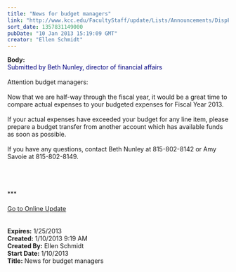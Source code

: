 ```yaml
---
title: "News for budget managers"
link: "http://www.kcc.edu/FacultyStaff/update/Lists/Announcements/DispForm.aspx?ID=949"
sort_date: 1357831149000
pubDate: "10 Jan 2013 15:19:09 GMT"
creator: "Ellen Schmidt"
---
```


<div><b>Body:</b> <div class="ExternalClass6D470210DE764A8692BB3B42A44D6B1D"><div><font color="#000080">Submitted by Beth Nunley, director of financial affairs</font></div>
<div> </div>
<div>Attention budget managers:</div>
<div> </div>
<div>Now that we are half-way through the fiscal year, it would be a great time to compare actual expenses to your budgeted expenses for Fiscal Year 2013.</div>
<div> </div>
<div>If your actual expenses have exceeded your budget for any line item, please prepare a budget transfer from another account which has available funds as soon as possible. </div>
<div> </div>
<div>If you have any questions, contact Beth Nunley at 815-802-8142 or Amy Savoie at 815-802-8149.</div>
<div> </div>
<div> </div>
<div>
<div> </div>
<div> </div>
<div>
<div>***</div>
<div> </div>
<div><a href="/FacultyStaff/update/Pages/dailyupdate.aspx">Go to Online Update</a></div>
<div> </div></div><br /></div></div></div>
<div><b>Expires:</b> 1/25/2013</div>
<div><b>Created:</b> 1/10/2013 9:19 AM</div>
<div><b>Created By:</b> Ellen Schmidt</div>
<div><b>Start Date:</b> 1/10/2013</div>
<div><b>Title:</b> News for budget managers</div>
